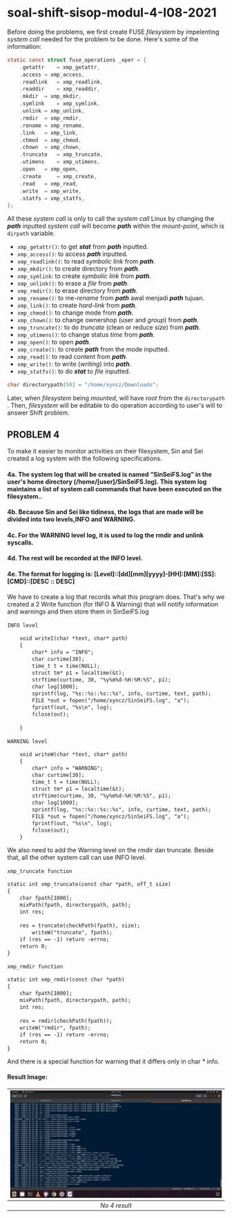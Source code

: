 # soal-shift-sisop-modul-4-I08-2021


Before doing the problems, we first create FUSE <i>filesystem</i> by impelenting <i>system call</i> needed for the problem to be done. Here's some of the information:
```C
static const struct fuse_operations _oper = {
    .getattr	= xmp_getattr,
    .access	= xmp_access,
    .readlink	= xmp_readlink,
    .readdir	= xmp_readdir,
    .mkdir	= xmp_mkdir,
    .symlink	= xmp_symlink,
    .unlink	= xmp_unlink,
    .rmdir	= xmp_rmdir,
    .rename	= xmp_rename,
    .link	= xmp_link,
    .chmod	= xmp_chmod,
    .chown	= xmp_chown,
    .truncate	= xmp_truncate,
    .utimens	= xmp_utimens,
    .open	= xmp_open,
    .create 	= xmp_create,
    .read	= xmp_read,
    .write	= xmp_write,
    .statfs	= xmp_statfs,
};
```

All these <i>system call</i> is only to call the <i>system call</i> Linux by changing the <b><i>path</i></b> inputted <i>system call</i> will become <b><i>path</i></b> within the <i>mount</i>-<i>point</i>, which is `dirpath` variable.
  - `xmp_getattr()`: to get <b><i>stat</i></b> from <b><i>path</i></b> inputted.
  - `xmp_access()`: to access <b><i>path</i></b> inputted.
  - `xmp_readlink()`: to read <i>symbolic link</i> from <b><i>path</i></b>.
  - `xmp_mkdir()`: to create directory from <b><i>path</i></b>.
  - `xmp_symlink`: to create <i>symbolic link</i> from <b><i>path</i></b>.
  - `xmp_unlink()`: to erase a <i>file</i> from <b><i>path</i></b>.
  - `xmp_rmdir()`: to erase directory from <b><i>path</i></b>.
  - `xmp_rename()`: to me-<i>rename</i> from <b><i>path</i></b> awal menjadi <b><i>path</i></b> tujuan.
  - `xmp_link()`: to create <i>hard</i>-<i>link</i> from <b><i>path</i></b>.
  - `xmp_chmod()`: to change mode from <b><i>path</i></b>.
  - `xmp_chown()`: to change ownershop (user and <i>group</i>) from <b><i>path</i></b>.
  - `xmp_truncate()`: to do <i>truncate</i> (clean or reduce <i>size</i>) from <b><i>path</i></b>.
  - `xmp_utimens()`: to change status <i>time</i> from <b><i>path</i></b>.
  - `xmp_open()`: to open <b><i>path</i></b>.
  - `xmp_create()`: to create <b><i>path</i></b> from the mode inputted.
  - `xmp_read()`: to read content from <b><i>path</i></b>.
  - `xmp_write()`: to write (<i>writing</i>) into <b><i>path</i></b>.
  - `xmp_statfs()`: to do <b><i>stat</i></b> to <i>file</i> inputted.

```C
char directorypath[50] = "/home/xyncz/Downloads";
```

Later, when <i>filesystem</i> being <i>mounted</i>, will have <i>root</i> from the `directorypath` . Then, <i>filesystem</i> will be editable to do operation according to user's will to answer Shift problem.


## PROBLEM 4 ##

To make it easier to monitor activities on their filesystem, Sin and Sei created a log system with the following specifications.

#### 4a. The system log that will be created is named “SinSeiFS.log” in the user's home directory (/home/[user]/SinSeiFS.log). This system log maintains a list of system call commands that have been executed on the filesystem..

#### 4b. Because Sin and Sei like tidiness, the logs that are made will be divided into two levels,INFO and WARNING.

#### 4c. For the WARNING level log, it is used to log the rmdir and unlink syscalls.

#### 4d. The rest will be recorded at the INFO level.

#### 4e. The format for logging is: [Level]::[dd][mm][yyyy]-[HH]:[MM]:[SS]:[CMD]::[DESC :: DESC]


We have to create a log that records what this program does. That's why we created a 2 Write function (for INFO & Warning) that will notify information and warnings and then store them in SinSeiFS.log

`INFO level`

````
	void writeI(char *text, char* path)
	{
	    char* info = "INFO";
		char curtime[30];
	    time_t t = time(NULL);
	    struct tm* p1 = localtime(&t);
		strftime(curtime, 30, "%y%m%d-%H:%M:%S", p1);
	    char log[1000];
	    sprintf(log, "%s::%s::%s::%s", info, curtime, text, path);
		FILE *out = fopen("/home/xyncz/SinSeiFS.log", "a");  
	    fprintf(out, "%s\n", log);  
	    fclose(out); 

	}
````	

`WARNING level`
````
	void writeW(char *text, char* path)
	{
	    char* info = "WARNING";
	    char curtime[30];
	    time_t t = time(NULL);
	    struct tm* p1 = localtime(&t);
		strftime(curtime, 30, "%y%m%d-%H:%M:%S", p1);
	    char log[1000];
	    sprintf(log, "%s::%s::%s::%s", info, curtime, text, path);
		FILE *out = fopen("/home/xyncz/SinSeiFS.log", "a");  
	    fprintf(out, "%s\n", log);  
	    fclose(out); 
	}
````


We also need to add the Warning level on the rmdir dan truncate. Beside that, all the other system call can use INFO level.

`xmp_truncate function`
	
````
static int xmp_truncate(const char *path, off_t size)
{
	char fpath[1000];
	mixPath(fpath, directorypath, path);
	int res;

	res = truncate(checkPath(fpath), size);
    	writeW("truncate", fpath);
	if (res == -1) return -errno;
	return 0;
}
````

`xmp_rmdir function`

````
static int xmp_rmdir(const char *path)
{
	char fpath[1000];
	mixPath(fpath, directorypath, path);
	int res;

	res = rmdir(checkPath(fpath));
    writeW("rmdir", fpath);
	if (res == -1) return -errno;
	return 0;
}
````
	
And there is a special function for warning that it differs only in char * info.

#### Result Image:
| ![](Image/No4.png) |
|:--:| 
| *No 4 result* |


